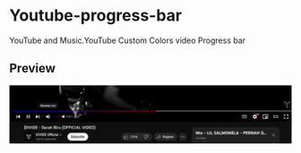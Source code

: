 # Youtube-progress-bar
YouTube and Music.YouTube Custom Colors video Progress bar

## Preview
![Preview of Youtube Brogress bar](./images/screenshot.png)
